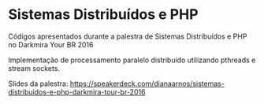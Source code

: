 # Sistemas Distribuídos e PHP
Códigos apresentados durante a palestra de Sistemas Distribuídos e PHP no Darkmira Your BR 2016

Implementação de processamento paralelo distribuído utilizando pthreads e stream sockets.

Slides da palestra: https://speakerdeck.com/dianaarnos/sistemas-distribuidos-e-php-darkmira-tour-br-2016
